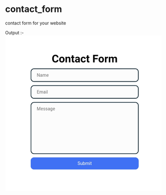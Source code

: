 # contact_form
contact form for your website 

Output :- 
![screen of output](contact_form/Screenshot_2023-05-08-20-41-22-13.jpg)
